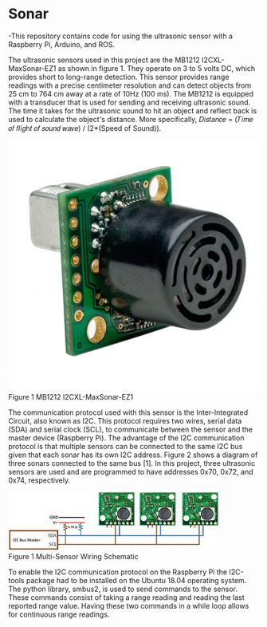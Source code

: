 # Sonar
-This repository contains code for using the ultrasonic sensor with a Raspberry Pi, Arduino, and ROS.

The ultrasonic sensors used in this project are the MB1212 I2CXL-MaxSonar-EZ1 as shown in figure 1. They operate on 3 to 5 volts DC, which provides short to long-range detection. This sensor provides range readings with a precise centimeter resolution and can detect objects from 25 cm to 764 cm away at a rate of 10Hz (100 ms). The MB1212 is equipped with a transducer that is used for sending and receiving ultrasonic sound. The time it takes for the ultrasonic sound to hit an object and reflect back is used to calculate the object's distance. More specifically, 𝐷𝑖𝑠𝑡𝑎𝑛𝑐𝑒 = (𝑇𝑖𝑚𝑒 𝑜𝑓 𝑓𝑙𝑖𝑔h𝑡 𝑜𝑓 𝑠𝑜𝑢𝑛𝑑 𝑤𝑎𝑣𝑒) / (2*(Speed of Sound)).

![](images/sonarmb1212.jpg) <br />
Figure 1 MB1212 I2CXL-MaxSonar-EZ1

The communication protocol used with this sensor is the Inter-Integrated Circuit, also known as I2C. This protocol requires two wires, serial data (SDA) and serial clock (SCL), to communicate between the sensor and the master device (Raspberry Pi). The advantage of the I2C communication protocol is that multiple sensors can be connected to the same I2C bus given that each sonar has its own I2C address. Figure 2 shows a diagram of three sonars connected to the same bus [1]. In this project, three ultrasonic sensors are used and are programmed to have addresses 0x70, 0x72, and 0x74, respectively.


![](images/sonari2c.jpeg) <br />
Figure 1 Multi-Sensor Wiring Schematic

To enable the I2C communication protocol on the Raspberry Pi the I2C-tools package had to be installed on the Ubuntu 18.04 operating system. The python library, smbus2, is used to send commands to the sensor. These commands consist of taking a range reading and reading the last reported range value. Having these two commands in a while loop allows for continuous range readings.
